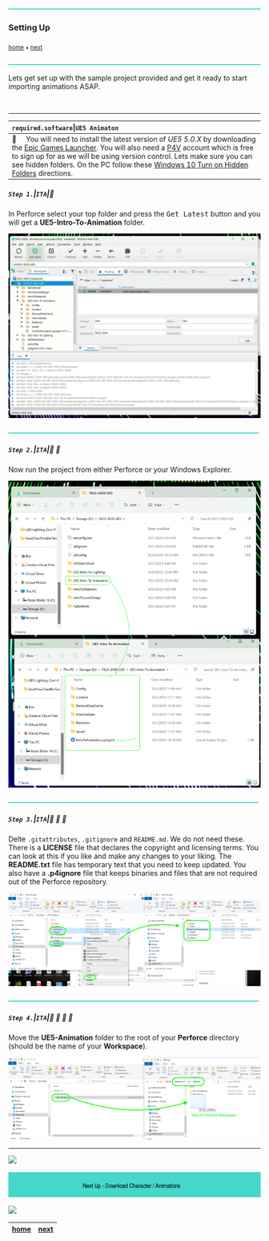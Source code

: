 ![](../images/line3.png)

### Setting Up

<sub>[home](../README.md#user-content-ue4-animations) • [next](../character-anim/README.md#user-content-download-character--animations)</sub>

![](../images/line3.png)

Lets get set up with the sample project provided and get it ready to start importing animations ASAP.

<br>

---

| `required.software`\|`UE5 Animaton`| 
| :--- |
| :floppy_disk: &nbsp; &nbsp; You will need to install the latest version of _UE5 5.0.X_ by downloading the [Epic Games Launcher](https://www.epicgames.com/store/en-US/download). You will also need a [P4V](https://www.perforce.com/downloads/helix-visual-client-p4v) account which is free to sign up for as we will be using version control. Lets make sure you can see hidden folders. On the PC follow these [Windows 10 Turn on Hidden Folders](https://support.microsoft.com/en-us/help/4028316/windows-view-hidden-files-and-folders-in-windows-10) directions.|

##### `Step 1.`\|`ITA`|:small_blue_diamond:

In Perforce select your top folder and press the <kbd>Get Latest</kbd> button and you will get a **UE5-Intro-To-Animation** folder.

![download starter project](images/getLatest.png)

![](../images/line2.png)

##### `Step 2.`\|`ITA`|:small_blue_diamond: :small_blue_diamond: 

Now run the project from either Perforce or your Windows Explorer.

![unzip and rename folder](images/p4AnimationFiles.png)

![](../images/line2.png)

##### `Step 3.`\|`ITA`|:small_blue_diamond: :small_blue_diamond: :small_blue_diamond:

Delte `.gitattributes`, `.gitignore` and `README.md`. We do not need these. There is a **LICENSE** file that declares the copyright and licensing terms. You can look at this if you like and make any changes to your liking. The **README.txt** file has temporary text that you need to keep updated. You also have a **.p4ignore** file that keeps binaries and files that are not required out of the Perforce repository. 

![delete git files](images/deleteGitFiles.png)

![](../images/line2.png)

##### `Step 4.`\|`ITA`|:small_blue_diamond: :small_blue_diamond: :small_blue_diamond: :small_blue_diamond:

Move the **UE5-Animation** folder to the root of your **Perforce** directory (should be the name of your **Workspace**).

![move project to P4 Workspace](images/moveFolder.png)

___

![](../images/line1.png)

<!-- <img src="https://via.placeholder.com/1000x100/45D7CA/000000/?text=Next Up - Download Character / Animations"> -->
![next up next tile](images/banner.png)

![](../images/line1.png)

| [home](../README.md#user-content-ue4-animations) | [next](../character-anim/README.md#user-content-download-character--animations)|
|---|---|
